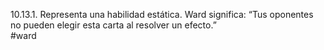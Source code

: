 10.13.1. Representa una habilidad estática. Ward significa: “Tus oponentes no pueden elegir esta carta al resolver un efecto.”  
#ward